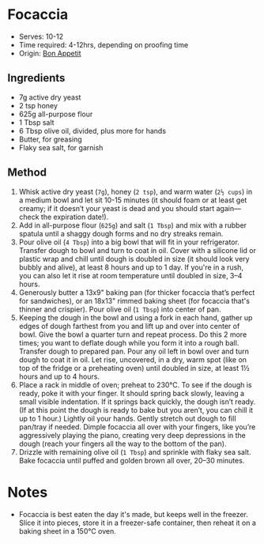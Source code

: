 # Focaccia
* Serves: 10-12
* Time required: 4-12hrs, depending on proofing time
* Origin: [Bon Appetit](https://www.bonappetit.com/recipe/easy-no-knead-focaccia)

## Ingredients
* 7g active dry yeast
* 2 tsp honey
* 625g all-purpose flour
* 1 Tbsp salt
* 6 Tbsp olive oil, divided, plus more for hands
* Butter, for greasing
* Flaky sea salt, for garnish
## Method
1. Whisk active dry yeast (`7g`), honey (`2 tsp`), and warm water (`2½ cups`) in a medium bowl and let sit 10-15 minutes (it should foam or at least get creamy; if it doesn’t your yeast is dead and you should start again—check the expiration date!).
1. Add in all-purpose flour (`625g`) and salt (`1 Tbsp`) and mix with a rubber spatula until a shaggy dough forms and no dry streaks remain.
1. Pour olive oil (`4 Tbsp`) into a big bowl that will fit in your refrigerator. Transfer dough to bowl and turn to coat in oil. Cover with a silicone lid or plastic wrap and chill until dough is doubled in size (it should look very bubbly and alive), at least 8 hours and up to 1 day. If you're in a rush, you can also let it rise at room temperature until doubled in size, 3–4 hours.
1. Generously butter a 13x9" baking pan (for thicker focaccia that’s perfect for sandwiches), or an 18x13" rimmed baking sheet (for focaccia that's thinner and crispier). Pour olive oil (`1 Tbsp`) into center of pan. 
1. Keeping the dough in the bowl and using a fork in each hand, gather up edges of dough farthest from you and lift up and over into center of bowl. Give the bowl a quarter turn and repeat process. Do this 2 more times; you want to deflate dough while you form it into a rough ball. Transfer dough to prepared pan. Pour any oil left in bowl over and turn dough to coat it in oil. Let rise, uncovered, in a dry, warm spot (like on top of the fridge or a preheating oven) until doubled in size, at least 1½ hours and up to 4 hours.
1. Place a rack in middle of oven; preheat to 230°C. To see if the dough is ready, poke it with your finger. It should spring back slowly, leaving a small visible indentation. If it springs back quickly, the dough isn’t ready. (If at this point the dough is ready to bake but you aren’t, you can chill it up to 1 hour.) Lightly oil your hands. Gently stretch out dough to fill pan/tray if needed. Dimple focaccia all over with your fingers, like you’re aggressively playing the piano, creating very deep depressions in the dough (reach your fingers all the way to the bottom of the pan). 
1. Drizzle with remaining olive oil (`1 Tbsp`) and sprinkle with flaky sea salt. Bake focaccia until puffed and golden brown all over, 20–30 minutes.

# Notes
* Focaccia is best eaten the day it's made, but keeps well in the freezer. Slice it into pieces, store it in a freezer-safe container, then reheat it on a baking sheet in a 150°C oven.
